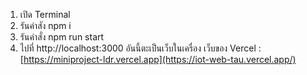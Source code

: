 1. เปิด Terminal
2. รันคำสัง npm i
3. รันคำสั่ง npm run start
4. ไปที่ http://localhost:3000 อันนี้ตะเป็นเว็บในเครื่อง
เว็บของ Vercel : [https://miniproject-ldr.vercel.app](https://iot-web-tau.vercel.app/)
